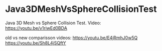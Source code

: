 # Java3DMeshVsSphereCollisionTest
Java 3D Mesh vs Sphere Collision Test. Video: https://youtu.be/v1riwEd0BDA

old vs new comparisson videos: 
https://youtu.be/E4jRmhJ0w5Q
https://youtu.be/Sh8L4jSQftY
